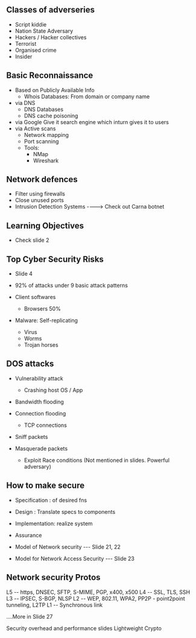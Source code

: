 Classes of adverseries
----------------------
- Script kiddie
- Nation State Adversary
- Hackers / Hacker collectives
- Terrorist
- Organised crime
- Insider

Basic Reconnaissance
-----------
- Based on Publicly Available Info
	- Whois Databases: From domain or company name
- via DNS
	- DNS Databases
	- DNS cache poisoning
- via Google
	Give it search engine which inturn gives it to users
- via Active scans
	- Network mapping
	- Port scanning
	- Tools:
		- NMap
		- Wireshark


Network defences
------------
- Filter using firewalls
- Close unused ports
- Intrusion Detection Systems
----> Check out Carna botnet


Learning Objectives
-------
- Check slide 2


Top Cyber Security Risks
--------------
- Slide 4
- 92% of attacks under 9 basic attack patterns
- Client softwares
	- Browsers 50%

- Malware: Self-replicating
	- Virus
	- Worms
	- Trojan horses

DOS attacks
--------
- Vulnerability attack
	- Crashing host OS / App
- Bandwidth flooding
- Connection flooding
	- TCP connections

- Sniff packets
- Masquerade packets
	- Exploit Race conditions (Not mentioned in slides. Powerful adversary)


How to make secure
---------
- Specification : of desired fns
- Design	: Translate specs to components
- Implementation: realize system
- Assurance	


- Model of Network security --- Slide 21, 22
- Model for Network Access Security --- Slide 23


Network security Protos
--------
L5 -- https, DNSEC, SFTP, S-MIME, PGP, x400, x500
L4 -- SSL, TLS, SSH
L3 -- IPSEC, S-BGP, NLSP
L2 -- WEP, 802.11, WPA2, PP2P - point2point tunneling, L2TP
L1 -- Synchronous link
	 
....More in Slide 27


Security overhead and performance slides
Lightweight Crypto



